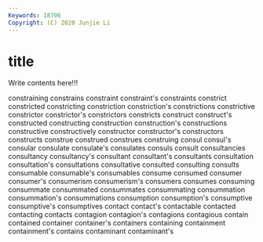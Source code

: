 ```yaml
---
Keywords: 18706
Copyright: (C) 2020 Junjie Li
---
```


# title

Write contents here!!!

constraining 
constrains 
constraint 
constraint's 
constraints 
constrict 
constricted 
constricting 
constriction 
constriction's
constrictions 
constrictive 
constrictor 
constrictor's 
constrictors 
constricts 
construct 
construct's 
constructed 
constructing
construction 
construction's 
constructions 
constructive 
constructively 
constructor 
constructor's 
constructors 
constructs 
construe
construed 
construes 
construing 
consul 
consul's 
consular 
consulate 
consulate's 
consulates 
consuls
consult 
consultancies 
consultancy 
consultancy's 
consultant 
consultant's 
consultants 
consultation 
consultation's 
consultations
consultative 
consulted 
consulting 
consults 
consumable 
consumable's 
consumables 
consume 
consumed 
consumer
consumer's 
consumerism 
consumerism's 
consumers 
consumes 
consuming 
consummate 
consummated 
consummates 
consummating
consummation 
consummation's 
consummations 
consumption 
consumption's 
consumptive 
consumptive's 
consumptives 
contact 
contact's
contactable 
contacted 
contacting 
contacts 
contagion 
contagion's 
contagions 
contagious 
contain 
contained
container 
container's 
containers 
containing 
containment 
containment's 
contains 
contaminant 
contaminant's 
